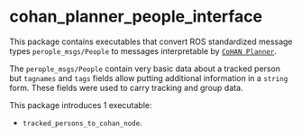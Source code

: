 # cohan_planner_people_interface

This package contains executables that convert ROS standardized message types `perople_msgs/People` to messages interpretable by [`CoHAN Planner`](https://github.com/sphanit/CoHAN_Planner).

The `perople_msgs/People` contain very basic data about a tracked person but `tagnames` and `tags` fields allow putting additional information in a `string` form. These fields were used to carry tracking and group data.

This package introduces 1 executable:
- `tracked_persons_to_cohan_node`.
